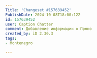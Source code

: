 ```yaml
---
Title: 'Changeset #157639452'
PublishDate: 2024-10-08T18:00:12Z
id: 157639452
user: Caption Chatter
comment: Добавление информации о Пржно
created_by: iD 2.30.3
tags:
- Montenegro

---
```

